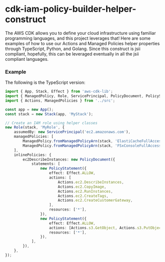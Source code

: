 # cdk-iam-policy-builder-helper-construct

The AWS CDK allows you to define your cloud infrastructure using familiar programming languages, and this project
leverages that! Here are some examples of how to use our Actions and Managed Policies helper properties through
TypeScript, Python, and Golang.  Since this construct is jsii compliant, hopefully, this can be leveraged eventually in all the jsii compliant languages.

### Example

The following is the TypeScript version:

```typescript
import { App, Stack, Effect } from 'aws-cdk-lib';
import { ManagedPolicy, Role, ServicePrincipal, PolicyDocument, PolicyStatement, } from 'aws-cdk-lib/aws-iam';
import { Actions, ManagedPolicies } from '../src';

const app = new App();
const stack = new Stack(app, 'MyStack');

// Create an IAM role using helper classes
new Role(stack, 'MyRole', {
    assumedBy: new ServicePrincipal('ec2.amazonaws.com'),
    managedPolicies: [
        ManagedPolicy.fromManagedPolicyArn(stack, 'ElastiCacheFullAccess', ManagedPolicies.AmazonElastiCacheFullAccess.Arn),
        ManagedPolicy.fromManagedPolicyArn(stack, 'FSxConsoleFullAccess', ManagedPolicies.AmazonFSxConsoleFullAccess.Arn),
    ],
    inlinePolicies: {
        ec2DescribeInstances: new PolicyDocument({
            statements: [
                new PolicyStatement({
                    effect: Effect.ALLOW,
                    actions: [
                        Actions.ec2.DescribeInstances,
                        Actions.ec2.CopyImage,
                        Actions.ec2.RunInstances,
                        Actions.ec2.CreateTags,
                        Actions.ec2.CreateCustomerGateway,
                    ],
                    resources: ['*'],
                }),
                new PolicyStatement({
                    effect: Effect.ALLOW,
                    actions: [Actions.s3.GetObject, Actions.s3.PutObject, Actions.s3.DeleteObject],
                    resources: ['*'],
                }),
            ],
        }),
    },
});
```
